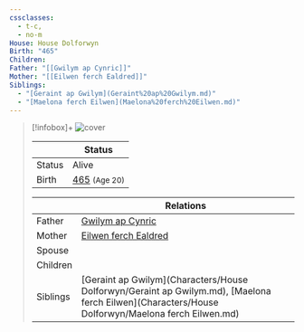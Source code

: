 ```yaml
---
cssclasses:
  - t-c,
  - no-m
House: House Dolforwyn
Birth: "465"
Children: 
Father: "[[Gwilym ap Cynric]]"
Mother: "[[Eilwen ferch Ealdred]]"
Siblings:
  - "[Geraint ap Gwilym](Geraint%20ap%20Gwilym.md)"
  - "[Maelona ferch Eilwen](Maelona%20ferch%20Eilwen.md)"
---
```

> [!infobox]+
> ![cover](Madoc%20ap%20Gwilym.png)
>
>|| Status   |
> | ---- | ---- |
> |Status| Alive|
> |Birth| [465](465) <small>(Age 20)</small> |
>
>|| Relations   |
> | ---- | ---- |
> | Father | [Gwilym ap Cynric](Characters/House%20Dolforwyn/Gwilym%20ap%20Cynric.md.md) |
> | Mother | [Eilwen ferch Ealdred](Characters/House%20Llyrith/Eilwen%20ferch%20Ealdred.md.md) |
> | Spouse |  |
> | Children|  |
> | Siblings | [Geraint ap Gwilym](Characters/House Dolforwyn/Geraint ap Gwilym.md), [Maelona ferch Eilwen](Characters/House Dolforwyn/Maelona ferch Eilwen.md)|
> 

